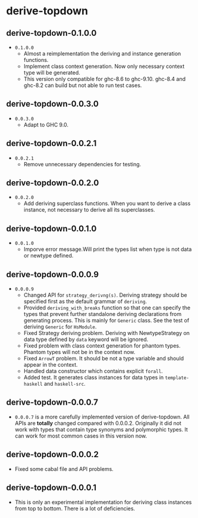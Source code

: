 derive-topdown
======
derive-topdown-0.1.0.0
--------------
- `0.1.0.0`
    * Almost a reimplementation the deriving and instance generation functions.
	* Implement class context generation. Now only necessary context type will be generated. 
    * This version only compatible for ghc-8.6 to ghc-9.10. ghc-8.4 and ghc-8.2 can build but not able to run test cases.


derive-topdown-0.0.3.0
--------------
- `0.0.3.0`
	* Adapt to GHC 9.0.

derive-topdown-0.0.2.1
--------------
- `0.0.2.1`
	* Remove unnecessary dependencies for testing.

derive-topdown-0.0.2.0
--------------
- `0.0.2.0`
	* Add deriving superclass functions. When you want to derive a class instance, not necessary to derive all its superclasses.

derive-topdown-0.0.1.0
--------------
- `0.0.1.0`
    * Imporve error message.Will print the types list when type is not data or newtype defined.

derive-topdown-0.0.0.9
--------------
- `0.0.0.9` 
    * Changed API for `strategy_derivng(s)`. Deriving strategy should be specified first as the default grammar of `deriving`.
    * Provided `deriving_with_breaks` function so that one can specify the types that prevent further standalone deriving declarations from generating process. This is mainly for `Generic` class. See the test of deriving `Generic` for `HsModule`.
    * Fixed Strategy deriving problem. Deriving with NewtypeStrategy on data type defined by `data` keyword will be ignored.
    * Fixed problem with class context generation for phantom types. Phantom types will not be in the context now.
    * Fixed `ArrowT` problem. It should be not a type variable and should appear in the context.
    * Handled data constructor which contains explicit `forall`.
    * Added test. It generates class instances for data types in `template-haskell` and `haskell-src`.

derive-topdown-0.0.0.7
--------------
- `0.0.0.7` is a more carefully implemented version of derive-topdown.
All APIs are **totally** changed compared with 0.0.0.2. Originally it did not work with types that contain type synonyms and polymorphic types. It can work for most common cases in this version now.

derive-topdown-0.0.0.2
--------------
- Fixed some cabal file and API problems.

derive-topdown-0.0.0.1
--------------
- This is only an experimental implementation for deriving class instances from top to bottom.
There is a lot of deficiencies.
